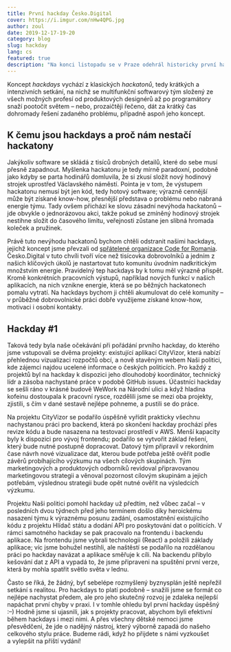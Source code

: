 ```yaml
---
title: První hackday Česko.Digital
cover: https://i.imgur.com/nHw4QPG.jpg
author: zoul
date: 2019-12-17-19-20
category: blog
slug: hackday
lang: cs
featured: true
description: "Na konci listopadu se v Praze odehrál historicky první hackday Česko.Digital. V budově WeWork na pražské Národní se jej zúčastnilo 43 produktových designérů, grafiků, UX designérů, programátorů a dalších IT odborníků, kteří společně pracovali na projektech CityVizor a Naši politici."
---
```


Koncept *hackdays* vychází z klasických *hackatonů*, tedy krátkých a intenzivních setkání, na nichž se multifunkční softwarový tým složený ze všech možných profesí od produktových designérů až po programátory snaží pootočit světem – nebo, prozaičtěji řečeno, dát za krátký čas dohromady řešení zadaného problému, případně aspoň jeho koncept.

## K čemu jsou hackdays a proč nám nestačí hackatony

Jakýkoliv software se skládá z tisíců drobných detailů, které do sebe musí přesně zapadnout. Myšlenka hackatonu je tedy mírně paradoxní, podobně jako kdyby se parta hodinářů domluvila, že si zkusí složit nový hodinový strojek uprostřed Václavského náměstí. Pointa je v tom, že výstupem hackatonu nemusí být jen kód, tedy hotový software; výrazně cennější může být získané know-how, přesnější představa o problému nebo nabraná energie týmu. Tady ovšem přichází ke slovu zásadní nevýhoda hackatonů – jde obvykle o jednorázovou akci, takže pokud se zmíněný hodinový strojek nestihne složit do časového limitu, veřejnosti zůstane jen slibná hromada koleček a pružinek.

Právě tuto nevýhodu hackatonů bychom chtěli odstranit našimi hackdays, jejichž koncept jsme převzali od [spřátelené organizace Code for Romania](https://blog.cesko.digital/2019/11/rozhovor-vereha). Česko.Digital v tuto chvíli tvoří více než tisícovka dobrovolníků a jedním z našich klíčových úkolů je nastartovat tuto komunitu úvodním nadkritickým množstvím energie. Pravidelný tep hackdays by k tomu měl výrazně přispět. Kromě konkrétních pracovních výstupů, například nových funkcí v našich aplikacích, na nich vznikne energie, která se po běžných hackatonech pomalu vytratí. Na hackdays bychom ji chtěli akumulovat do celé komunity – v průběžné dobrovolnické práci dobře využijeme získané know-how, motivaci i osobní kontakty.

## Hackday #1

Taková tedy byla naše očekávání při pořádání prvního hackday, do kterého jsme vstupovali se dvěma projekty: existující aplikací CityVizor, která nabízí přehlednou vizualizaci rozpočtů obcí, a nově stavěným webem Naši politici, kde zájemci najdou ucelené informace o českých politicích. Pro každý z projektů byl na hackday k dispozici jeho dlouhodobý koordinátor, technický lídr a zásoba nachystané práce v podobě GitHub issues. Účastníci hackday se sešli ráno v krásné budově WeWork na Národní ulici a když hladina kofeinu dostoupala k pracovní rysce, rozdělili jsme se mezi oba projekty, zjistili, s čím v dané sestavě nejlépe pohneme, a pustili se do práce.

Na projektu CityVizor se podařilo úspěšně vyřídit prakticky všechnu nachystanou práci pro backend, která po skončení hackday prochází přes revize kódu a bude nasazena na testovací prostředí v AWS. Menší kapacity byly k dispozici pro vývoj frontendu; podařilo se vytvořit základ řešení, který bude nutné postupně dopracovat. Datový tým připravil v rekordním čase návrh nové vizualizace dat, kterou bude potřeba ještě ověřit podle závěrů probíhajícího výzkumu na všech cílových skupinách. Tým marketingových a produktových odborníků revidoval připravovanou marketingovou strategii a věnoval pozornost cílovým skupinám a jejich potřebám, výslednou strategii bude opět nutné ověřit na výsledcích výzkumu.

Projektu Naši politici pomohl hackday už předtím, než vůbec začal – v posledních dvou týdnech před jeho termínem došlo díky heroickému nasazení týmu k výraznému posunu zadání, osamostatnění existujícího kódu z projektu Hlídač státu a dodání API pro poskytování dat o politicích. V rámci samotného hackday se pak pracovalo na frontendu i backendu aplikace. Na frontendu jsme vybrali technologii (React) a položili základy aplikace; víc jsme bohužel nestihli, ale naštěstí se podařilo na rozdělanou práci po hackday navázat a aplikace směřuje k cíli. Na backendu přibylo kešování dat z API a vypadá to, že jsme připraveni na spuštění první verze, která by mohla spatřit světlo světa v lednu.

Často se říká, že žádný, byť sebelépe rozmyšlený byznysplán ještě nepřežil setkání s realitou. Pro hackdays to platí podobně – snažili jsme se formát co nejlépe nachystat předem, ale pro jeho skutečný rozvoj je zdaleka nejlepší napáchat první chyby v praxi. I v tomhle ohledu byl první hackday úspěšný :–) Hodně jsme si ujasnili, jak s projekty pracovat, abychom byli efektivní během hackdays i mezi nimi. A přes všechny dětské nemoci jsme přesvědčeni, že jde o nadějný nástroj, který výborně zapadá do našeho celkového stylu práce. Budeme rádi, když ho přijdete s námi vyzkoušet a vylepšit na příští vydání!